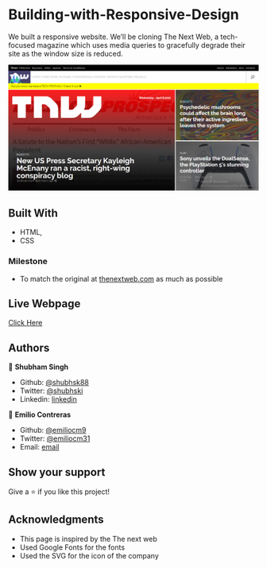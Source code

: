 # Building-with-Responsive-Design
We built a responsive website. We’ll be cloning The Next Web, a tech-focused magazine which uses media queries to gracefully degrade their site as the window size is reduced.

![PROJECT: Building with responsive design made by Shubham & Emilio](https://github.com/emiliocm9/Building-with-Responsive-Design/blob/features/img/ProjectSS.PNG)

## Built With

- HTML,
- CSS


### Milestone

- To match the original at [thenextweb.com](https://thenextweb.com) as much as possible

## Live Webpage

[Click Here](https://musing-williams-afd9b5.netlify.com)

## Authors

👤 **Shubham Singh**

- Github: [@shubhsk88](https://github.com/shubhsk88)
- Twitter: [@shubhski](twitter.com/shubski)
- Linkedin: [linkedin](https://www.linkedin.com/in/shubham-singh-130349140/)

👤 **Emilio Contreras**

- Github: [@emiliocm9](https://github.com/emiliocm9)
- Twitter: [@emiliocm31](https://twitter.com/emiliocm31)
- Email: [email](emilio.contreras97@gmail.com)

## Show your support

Give a ⭐️ if you like this project!

## Acknowledgments

- This page is inspired by the The next web
- Used Google Fonts for the fonts
- Used the SVG for the icon of the company 
